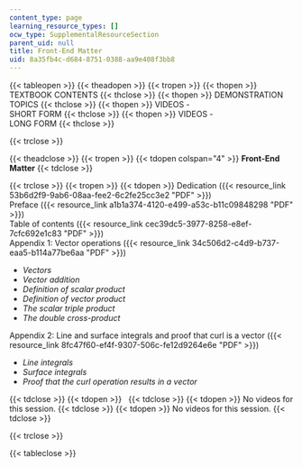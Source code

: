 ```yaml
---
content_type: page
learning_resource_types: []
ocw_type: SupplementalResourceSection
parent_uid: null
title: Front-End Matter
uid: 8a35fb4c-d684-8751-0388-aa9e408f3bb8
---
```


{{< tableopen >}}
{{< theadopen >}}
{{< tropen >}}
{{< thopen >}}
TEXTBOOK CONTENTS
{{< thclose >}}
{{< thopen >}}
DEMONSTRATION TOPICS
{{< thclose >}}
{{< thopen >}}
VIDEOS -  
SHORT FORM
{{< thclose >}}
{{< thopen >}}
VIDEOS -  
LONG FORM
{{< thclose >}}

{{< trclose >}}

{{< theadclose >}}
{{< tropen >}}
{{< tdopen colspan="4" >}}
**Front-End Matter**
{{< tdclose >}}

{{< trclose >}}
{{< tropen >}}
{{< tdopen >}}
Dedication ({{< resource_link 53b6d2f9-9ab6-08aa-fee2-6c2fe25cc3e2 "PDF" >}})  
Preface ({{< resource_link a1b1a374-4120-e499-a53c-b11c09848298 "PDF" >}})  
Table of contents ({{< resource_link cec39dc5-3977-8258-e8ef-7cfc692e1c83 "PDF" >}})  
Appendix 1: Vector operations ({{< resource_link 34c506d2-c4d9-b737-eaa5-b114a77be6aa "PDF" >}})

*   _Vectors_
*   _Vector addition_
*   _Definition of scalar product_
*   _Definition of vector product_
*   _The scalar triple product_
*   _The double cross-product_

Appendix 2: Line and surface integrals and proof that curl is a vector ({{< resource_link 8fc47f60-ef4f-9307-506c-fe12d9264e6e "PDF" >}})

*   _Line integrals_
*   _Surface integrals_
*   _Proof that the curl operation results in a vector_


{{< tdclose >}}
{{< tdopen >}}
 
{{< tdclose >}}
{{< tdopen >}}
No videos for this session.
{{< tdclose >}}
{{< tdopen >}}
No videos for this session.
{{< tdclose >}}

{{< trclose >}}

{{< tableclose >}}